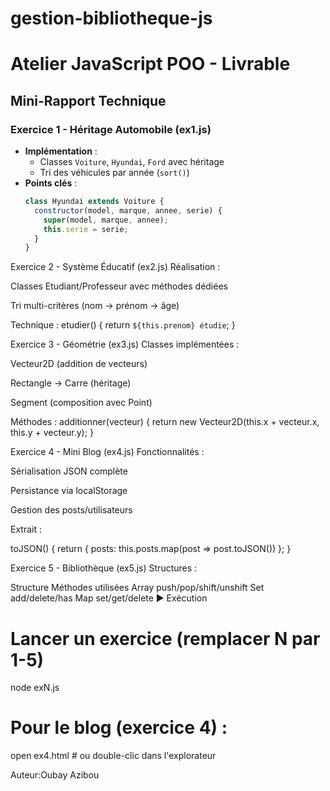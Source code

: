 # gestion-bibliotheque-js
# Atelier JavaScript POO - Livrable

## Mini-Rapport Technique

###  Exercice 1 - Héritage Automobile (ex1.js)
- **Implémentation** : 
  - Classes `Voiture`, `Hyundai`, `Ford` avec héritage
  - Tri des véhicules par année (`sort()`)
- **Points clés** : 
  ```javascript
  class Hyundai extends Voiture {
    constructor(model, marque, annee, serie) {
      super(model, marque, annee);
      this.serie = serie;
    }
  }
Exercice 2 - Système Éducatif (ex2.js)
Réalisation :

Classes Etudiant/Professeur avec méthodes dédiées

Tri multi-critères (nom → prénom → âge)

Technique :
etudier() {
  return `${this.prenom} étudie`;
}

Exercice 3 - Géométrie (ex3.js)
Classes implémentées :

Vecteur2D (addition de vecteurs)

Rectangle → Carre (héritage)

Segment (composition avec Point)

Méthodes :
additionner(vecteur) {
  return new Vecteur2D(this.x + vecteur.x, this.y + vecteur.y);
}

Exercice 4 - Mini Blog (ex4.js)
Fonctionnalités :

Sérialisation JSON complète

Persistance via localStorage

Gestion des posts/utilisateurs

Extrait :

toJSON() {
  return {
    posts: this.posts.map(post => post.toJSON())
  };
}

Exercice 5 - Bibliothèque (ex5.js)
Structures :

Structure	Méthodes utilisées
Array	push/pop/shift/unshift
Set	add/delete/has
Map	set/get/delete
▶ Exécution

# Lancer un exercice (remplacer N par 1-5)
node exN.js

# Pour le blog (exercice 4) :
open ex4.html  # ou double-clic dans l'explorateur


Auteur:Oubay Azibou

